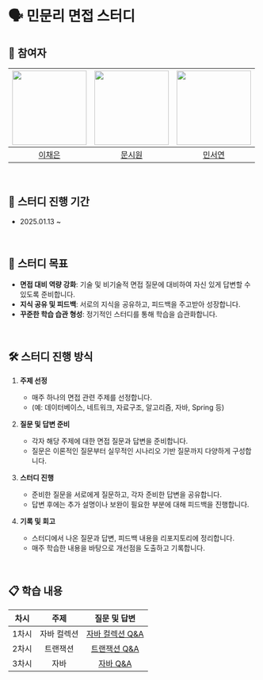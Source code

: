 # 🗣️ 민문리 면접 스터디

## 👥 참여자
|<img width=150 src="https://avatars.githubusercontent.com/u/109871579?v=4" />|<img width=150 src="https://avatars.githubusercontent.com/u/105481797?v=4" />|<img width=150 src="https://avatars.githubusercontent.com/u/126096318?v=4" />|
|:----:|:----:|:----:|
| [이채은](https://github.com/ChaeAg) | [문시원](https://github.com/muncool39) | [민서연](https://github.com/gitseoyeon) |

<br>

## 📆 스터디 진행 기간
- 2025.01.13 ~

<br>

## 🎯 스터디 목표
- **면접 대비 역량 강화**: 기술 및 비기술적 면접 질문에 대비하여 자신 있게 답변할 수 있도록 준비합니다.  
- **지식 공유 및 피드백**: 서로의 지식을 공유하고, 피드백을 주고받아 성장합니다.  
- **꾸준한 학습 습관 형성**: 정기적인 스터디를 통해 학습을 습관화합니다.

<br>

## 🛠️ 스터디 진행 방식
1. **주제 선정**
   - 매주 하나의 면접 관련 주제를 선정합니다.  
   - (예: 데이터베이스, 네트워크, 자료구조, 알고리즘, 자바, Spring 등)

2. **질문 및 답변 준비**
   - 각자 해당 주제에 대한 면접 질문과 답변을 준비합니다.  
   - 질문은 이론적인 질문부터 실무적인 시나리오 기반 질문까지 다양하게 구성합니다.

3. **스터디 진행**
   - 준비한 질문을 서로에게 질문하고, 각자 준비한 답변을 공유합니다.  
   - 답변 후에는 추가 설명이나 보완이 필요한 부분에 대해 피드백을 진행합니다.

4. **기록 및 회고**
   - 스터디에서 나온 질문과 답변, 피드백 내용을 리포지토리에 정리합니다.  
   - 매주 학습한 내용을 바탕으로 개선점을 도출하고 기록합니다.

<br>

## 📋 학습 내용
차시 | 주제 | 질문 및 답변
:---: | :----: | :----:
1차시 | 자바 컬렉션 |   [자바 컬렉션 Q&A](https://github.com/minmunlee/interview-study/blob/main/1%EC%B0%A8%EC%8B%9C_%EC%9E%90%EB%B0%94%EC%BB%AC%EB%A0%89%EC%85%98.md)
2차시 | 트랜잭션 |   [트랜잭션 Q&A](https://github.com/minmunlee/interview-study/blob/main/2%EC%B0%A8%EC%8B%9C_%ED%8A%B8%EB%9E%9C%EC%9E%AD%EC%85%98.md)
3차시 | 자바 |   [자바 Q&A](https://github.com/minmunlee/interview-study/blob/main/3%EC%B0%A8%EC%8B%9C_%EC%9E%90%EB%B0%94.md)
